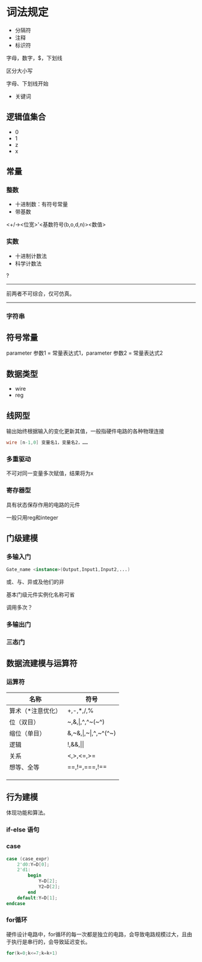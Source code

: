 # 词法规定

- 分隔符
- 注释
- 标识符

字母，数字，$，下划线

区分大小写

字母、下划线开始

- 关键词

## 逻辑值集合

- 0
- 1
- z
- x

## 常量

### 整数

- 十进制数：有符号常量
- 带基数

<+/-><位宽>'<基数符号(b,o,d,n)><数值>

### 实数

- 十进制计数法
- 科学计数法

?

---

前两者不可综合，仅可仿真。

---

### 字符串

## 符号常量

parameter 参数1 = 常量表达式1，parameter 参数2 = 常量表达式2

## 数据类型

- wire
- reg

## 线网型

输出始终根据输入的变化更新其值，一般指硬件电路的各种物理连接

```verilog
wire [n-1,0] 变量名1，变量名2，……
```

### 多重驱动

不可对同一变量多次赋值，结果将为x

### 寄存器型

具有状态保存作用的电路的元件

一般只用reg和integer



## 门级建模

### 多输入门

```verilog
Gate_name <instance>(Output,Input1,Input2,...)
```

或、与、异或及他们的非

基本门级元件实例化名称可省

调用多次？

### 多输出门

### 三态门



## 数据流建模与运算符

### 运算符

| 名称              | 符号                 |
| ----------------- | -------------------- |
| 算术（*注意优化） | +,-,*,/,%            |
| 位（双目）        | ~,&,\|,^,^~(~^)      |
| 缩位（单目）      | &,~&,\|,~\|,^,~^(^~) |
| 逻辑              | !,&&,\|\|            |
| 关系              | <,>,<=,>=            |
| 想等、全等        | ==,!=,===,!==        |
|                   |                      |
|                   |                      |
|                   |                      |

## 行为建模

体现功能和算法。

### if-else 语句

### case

```verilog
case (case_expr)
    2'd0:Y=D[0];
    2'd1:
        begin
            Y=D[2];
            Y2=D[2];
        end
    default:Y=D[1];
endcase
```

### for循环

硬件设计电路中，for循环的每一次都是独立的电路，会导致电路规模过大，且由于执行是串行的，会导致延迟变长。

``` verilog
for(k=0;k<=7;k=k+1)
```